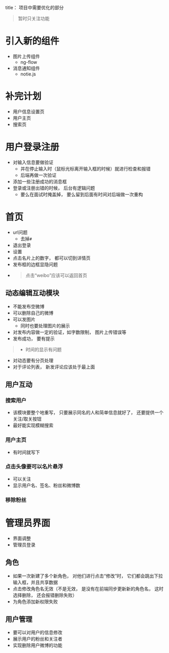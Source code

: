 title： 项目中需要优化的部分
> 暂时只关注功能
# 引入新的组件
* 图片上传组件
  * ng-flow
* 消息通知组件
  * notie.js

# 补完计划
* 用户信息设置页
* 用户主页
* 搜索页

# 用户登录注册
* 对输入信息要做验证
  * 并在停止输入时（鼠标光标离开输入框的时候）就进行检查和报错
  * 后端再做一次验证
* 添加一些注册成功的消息框
* 登录或注册出错的时候， 后台有逻辑问题
  * 要么在面试时掩盖掉， 要么留到后面有时间对后端做一次重构

# 首页
* url问题
  * 去掉`#`
* 退出登录
* 设置
* 点击名片上的数字， 都可以切到详情页
* 发布框的边框显隐问题
* >点击“weibo”应该可以返回首页

## 动态编辑互动模块
* 不能发布空微博
* 可以删除自己的微博
* 可以发图片
  * 同时也要处理图片的展示
* 对发布内容做一定的验证，如字数限制， 图片上传错误等
* 发布成功， 要有提示
>* 时间的显示有问题
* 对动态要有分页处理
* 对于评论列表， 新发评论应该处于最上面

## 用户互动
### 搜索用户
* 该模块要整个地重写， 只要展示同名的人和简单信息就好了， 还要提供一个关注/取关按钮
* 最好能实现模糊搜索
### 用户主页
* 有时间就写下
### 点击头像要可以名片悬浮
* 可以关注
* 显示用户名、签名、粉丝和微博数
### 移除粉丝

# 管理员界面
* 界面调整
* 管理员登录
## 角色
* 如果一次新建了多个新角色， 对他们进行点击“修改”时， 它们都会跳出下拉输入框，并且共享数据
* 点击修改角色名无效（不是无效， 是没有在前端同步更新新的角色名， 这时选择删除， 还会报错删除失败）
* 为角色添加新权限失败

## 用户管理
* 要可以对用户的信息修改
* 展示用户的粉丝和关注者
* 实现删除用户微博的功能